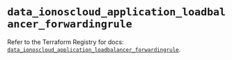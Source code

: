 # `data_ionoscloud_application_loadbalancer_forwardingrule`

Refer to the Terraform Registry for docs: [`data_ionoscloud_application_loadbalancer_forwardingrule`](https://registry.terraform.io/providers/ionos-cloud/ionoscloud/6.7.15/docs/data-sources/application_loadbalancer_forwardingrule).
